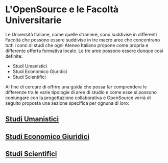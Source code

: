 # L'OpenSource e le Facoltà Universitarie

Le Università Italiane, come quelle straniere, sono suddivise in differenti Facoltà che possono essere suddivise in tre macro aree che concentrano tutti i corsi di studi che ogni Ateneo Italiano propone come propria e differente offerta formativa locale.
Le tre aree possono essere dunque così definite:
- Studi Umanistici
- Studi Economico Giuridici
- Studi Scientifici

Al fine di cercare di offrire una guida che possa far comprendere le differenze tra le varie tipologie di aree di studio e come esse si possono coniungare con la progettazione collaborativa e OpenSource verrà di seguito proposta una sezione specifica per ognuna di loro:

## [Studi Umanistici](StudiUmanistici/README.md)

## [Studi Economico Giuridici](StudiEconomicoGiuridici/README.md)

## [Studi Scientifici](StudiScientifici/README.md)


